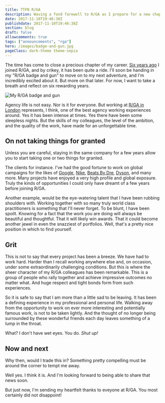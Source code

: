 ```yaml
---
title: TTFN R/GA
description: Waving a fond farewell to R/GA as I prepare for a new chapter
date: 2017-11-10T19:46:38Z
publishdate: 2017-11-10T19:46:38Z
section: blog
draft: false
allowcomments: true
tags: ["announcements", "rga"]
hero: /images/badge-and-gun.jpg
pageClass: dark-theme theme-sepia
---
```


The time has come to close a precious chapter of my career. [Six years ago](/blog/joining-rga-london/) I joined R/GA, and by crikey, it has been quite a ride. I'll soon be handing in my "R/GA badge and gun" to move on to my next adventure, and I'm incredibly excited about it. But more on that later. For now, I want to take a breath and reflect on six rewarding years.

<!--more-->

![My R/GA badge and gun](/images/badge-and-gun.jpg "My R/GA badge and gun")


Agency life is not easy. Nor is it for everyone. But working at [R/GA in London](https://www.rga.com/offices/london) represents, I think, one of the best agency working experiences around.  Yes it has been intense at times. Yes there have been some sleepless nights. But the skills of my colleagues, the level of the ambition, and the quality of the work, have made for an unforgettable time.


## On not taking things for granted

Unless you are careful, staying in the same company for a few years allow you to start taking one or two things for granted.

The clients for instance. I've had the good fortune to work on global campaigns for the likes of [Google](https://www.rga.com/work/case-studies/google-year-in-search), [Nike](https://www.rga.com/work/case-studies/nike-immortalize-the-moment), [Beats By Dre](https://www.rga.com/work/case-studies/showyourcolor), [Dyson](https://www.dyson.co.uk), and many more. Many projects have enjoyed a very high profile and global exposure. Truly the kinds of opportunities I could only have dreamt of a few years before joining R/GA.

Another example, would be the eye-watering talent that I have been rubbing shoulders with. Working together with so many truly world class practitioners is something that I'll never forget. To be blunt, I have been spoilt. Knowing for a fact that the work you are doing will always be beautiful and thoughtful. That it will likely win awards. That it could become another jewel in even the snazziest of portfolios. Well, that's a pretty nice position in which to find yourself.


## Grit

This is not to say that every project has been a breeze. We have had to work hard. Harder than I recall working anywhere else and, on occasion, under some extraordinarily challenging conditions. But this is where the sheer character of my R/GA colleagues has been remarkable. This is a group of people who rally together and achieve impressive outcomes no matter what. And huge respect and tight bonds form from such experiences.

So it is safe to say that I am more than a little sad to be leaving. It has been a defining experience in my professional and personal life. Walking away from the opportunity to work on ever more interesting and potentially famous work, is not to be taken lightly. And the thought of no longer being surrounded by these wonderful friends each day leaves something of a lump in the throat.

What? I don't have wet eyes. You do. _Shut up!_


## Now and next

Why then, would I trade this in? Something pretty compelling must be around the corner to tempt me away.

Well yes. I think it is. And I'm looking forward to being able to share that news soon.

But just now, I'm sending my heartfelt thanks to eveyone at R/GA. You most certainly did not disappoint!

